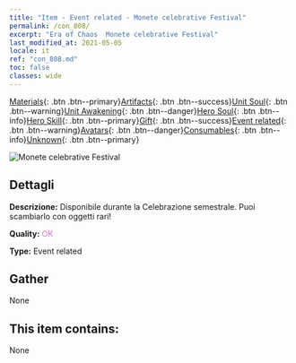 ```yaml
---
title: "Item - Event related - Monete celebrative Festival"
permalink: /con_808/
excerpt: "Era of Chaos  Monete celebrative Festival"
last_modified_at: 2021-05-05
locale: it
ref: "con_808.md"
toc: false
classes: wide
---
```

 [Materials](/ItemsIT/){: .btn .btn--primary}[Artifacts](/ItemsIT/Artifacts/){: .btn .btn--success}[Unit Soul](/ItemsIT/UnitSoul/){: .btn .btn--warning}[Unit Awakening](/ItemsIT/UnitAwakening/){: .btn .btn--danger}[Hero Soul](/ItemsIT/HeroSoul/){: .btn .btn--info}[Hero Skill](/ItemsIT/HeroSkill/){: .btn .btn--primary}[Gift](/ItemsIT/Gift/){: .btn .btn--success}[Event related](/ItemsIT/Events/){: .btn .btn--warning}[Avatars](/ItemsIT/Avatars/){: .btn .btn--danger}[Consumables](/ItemsIT/Consumables/){: .btn .btn--info}[Unknown](/ItemsIT/Unknown/){: .btn .btn--primary}

 ![Monete celebrative Festival](/images/t/i_3066.png)

## Dettagli
 **Descrizione:** Disponibile durante la Celebrazione semestrale. Puoi scambiarlo con oggetti rari!

 **Quality:** <span style="color: #DA70D6">OK</span>

 **Type:** Event related

## Gather

  None

## This item contains:

  None


